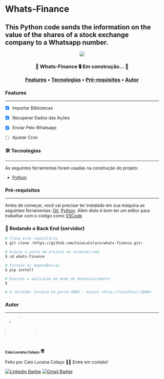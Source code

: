 # Whats-Finance
## This Python code sends the information on the value of the shares of a stock exchange company to a Whatsapp number.

<div align="center">
  <img src="https://img.shields.io/static/v1?label=Python&message=3.9.5&color=7159c1&style=for-the-badge&logo=Python"/>
</div>

<h3 align="center"> 
	🚧  Whats-Finance 💲 Em construção...  🚧
</h3>

<h3 align="center">
 <a href="#features">Features</a> •
 <a href="#tecnologias">Tecnologias</a> • 
 <a href="#Pré-requisitos">Pré-requisitos</a> • 
 <a href="#autor">Autor</a>
</h3>

### Features
---

- [x] Importar Bibliotecas
- [x] Recuperar Dados das Ações
- [x] Enviar Pelo Whatsapp
- [ ] Ajustar Cron


### 🛠 Tecnologias
---


As seguintes ferramentas foram usadas na construção do projeto:

- [Python](https://wiki.python.org/moin/BeginnersGuide)


### Pré-requisitos
---

Antes de começar, você vai precisar ter instalado em sua máquina as seguintes ferramentas:
[Git](https://git-scm.com), [Python](https://wiki.python.org/moin/BeginnersGuide). 
Além disto é bom ter um editor para trabalhar com o código como [VSCode](https://code.visualstudio.com/)

### 🎲 Rodando o Back End (servidor)

```bash
# Clone este repositório
$ git clone <https://github.com/CaioLuColaco/whats-finance.git>

# Acesse a pasta do projeto no terminal/cmd
$ cd whats-finance

# Instale as dependências
$ pip install

# Execute a aplicação em modo de desenvolvimento
$ 

# O servidor inciará na porta:3000 - acesse <http://localhost:3000>

```

### Autor
---

<a href="https://github.com/CaioLuColaco">
 <img style="border-radius: 50%;" src="https://avatars.githubusercontent.com/u/92800332?v=4" width="100px;" alt=""/>
 <br />
 <sub><b>Caio Lucena Colaço</b></sub></a> <a href="https://www.instagram.com/caio_colaco/" title="Contato">👽</a>


Feito por Caio Lucena Colaço 👋🏽 Entre em contato!

[![Linkedin Badge](https://img.shields.io/badge/-caiolucenacolaco-blue?style=flat-square&logo=Linkedin&logoColor=white&link=https://www.linkedin.com/in/caiolucenacolaco/)](https://www.linkedin.com/in/caiolucenacolaco/) 
[![Gmail Badge](https://img.shields.io/badge/-caio.lcolaco@gmail.com-c14438?style=flat-square&logo=Gmail&logoColor=white&link=mailto:caio.lcolaco@gmail.com)](mailto:caio.lcolaco@gmail.com)

